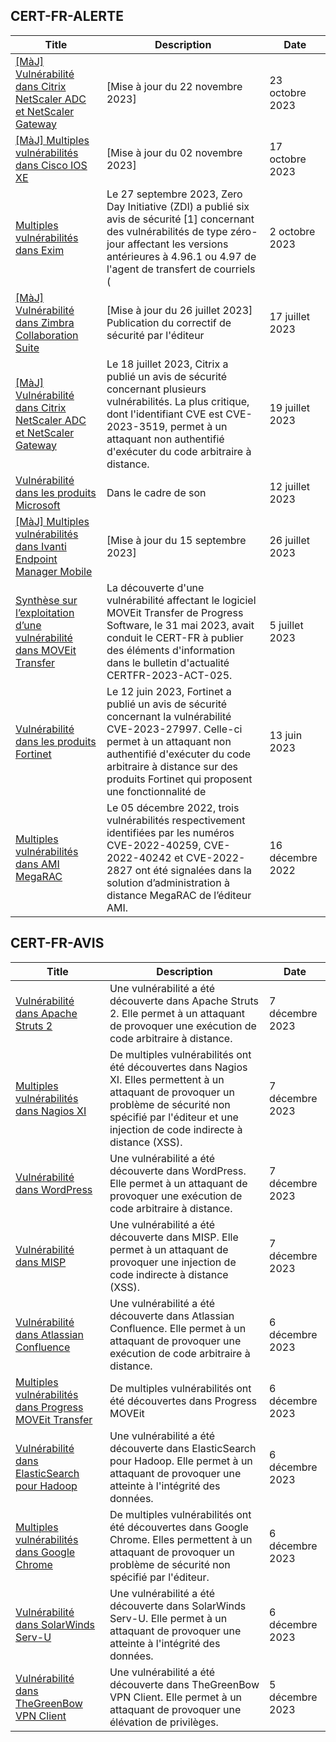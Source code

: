 
## CERT-FR-ALERTE
|Title|Description|Date|
|---|---|---|
| [[MàJ] Vulnérabilité dans Citrix NetScaler ADC et NetScaler Gateway](https://www.cert.ssi.gouv.fr/alerte/CERTFR-2023-ALE-012/) | [Mise à jour du 22 novembre 2023] | 23 octobre 2023 |
| [[MàJ] Multiples vulnérabilités dans Cisco IOS XE](https://www.cert.ssi.gouv.fr/alerte/CERTFR-2023-ALE-011/) | [Mise à jour du 02 novembre 2023] | 17 octobre 2023 |
| [Multiples vulnérabilités dans Exim](https://www.cert.ssi.gouv.fr/alerte/CERTFR-2023-ALE-010/) | Le 27 septembre 2023, Zero Day Initiative (ZDI) a publié six avis de sécurité [1] concernant des vulnérabilités de type zéro-jour affectant les versions antérieures à 4.96.1 ou 4.97 de l'agent de transfert de courriels ( | 2 octobre 2023 |
| [[MàJ] Vulnérabilité dans Zimbra Collaboration Suite](https://www.cert.ssi.gouv.fr/alerte/CERTFR-2023-ALE-007/) | [Mise à jour du 26 juillet 2023] Publication du correctif de sécurité par l'éditeur | 17 juillet 2023 |
| [[MàJ] Vulnérabilité dans Citrix NetScaler ADC et NetScaler Gateway](https://www.cert.ssi.gouv.fr/alerte/CERTFR-2023-ALE-008/) | Le 18 juillet 2023, Citrix a publié un avis de sécurité concernant plusieurs vulnérabilités. La plus critique, dont l'identifiant CVE est CVE-2023-3519, permet à un attaquant non authentifié d'exécuter du code arbitraire à distance. | 19 juillet 2023 |
| [Vulnérabilité dans les produits Microsoft](https://www.cert.ssi.gouv.fr/alerte/CERTFR-2023-ALE-006/) | Dans le cadre de son  | 12 juillet 2023 |
| [[MàJ] Multiples vulnérabilités dans Ivanti Endpoint Manager Mobile](https://www.cert.ssi.gouv.fr/alerte/CERTFR-2023-ALE-009/) | [Mise à jour du 15 septembre 2023]  | 26 juillet 2023 |
| [Synthèse sur l’exploitation d’une vulnérabilité dans MOVEit Transfer](https://www.cert.ssi.gouv.fr/alerte/CERTFR-2023-ALE-005/) | La découverte d'une vulnérabilité affectant le logiciel MOVEit Transfer de Progress Software, le 31 mai 2023, avait conduit le CERT-FR à publier des éléments d'information dans le bulletin d'actualité CERTFR-2023-ACT-025. | 5 juillet 2023 |
| [Vulnérabilité dans les produits Fortinet](https://www.cert.ssi.gouv.fr/alerte/CERTFR-2023-ALE-004/) | Le 12 juin 2023, Fortinet a publié un avis de sécurité concernant la vulnérabilité CVE-2023-27997. Celle-ci permet à un attaquant non authentifié d'exécuter du code arbitraire à distance sur des produits Fortinet qui proposent une fonctionnalité de  | 13 juin 2023 |
| [Multiples vulnérabilités dans AMI MegaRAC](https://www.cert.ssi.gouv.fr/alerte/CERTFR-2022-ALE-014/) | Le 05 décembre 2022, trois vulnérabilités respectivement identifiées par les numéros CVE-2022-40259, CVE-2022-40242 et CVE-2022-2827 ont été signalées dans la solution d’administration à distance MegaRAC de l’éditeur AMI. | 16 décembre 2022 |
## CERT-FR-AVIS
|Title|Description|Date|
|---|---|---|
| [Vulnérabilité dans Apache Struts 2](https://www.cert.ssi.gouv.fr/avis/CERTFR-2023-AVI-1005/) | Une vulnérabilité a été découverte dans Apache Struts 2. Elle permet à un attaquant de provoquer une exécution de code arbitraire à distance. | 7 décembre 2023 |
| [Multiples vulnérabilités dans Nagios XI](https://www.cert.ssi.gouv.fr/avis/CERTFR-2023-AVI-1004/) | De multiples vulnérabilités ont été découvertes dans Nagios XI. Elles permettent à un attaquant de provoquer un problème de sécurité non spécifié par l'éditeur et une injection de code indirecte à distance (XSS). | 7 décembre 2023 |
| [Vulnérabilité dans WordPress](https://www.cert.ssi.gouv.fr/avis/CERTFR-2023-AVI-1003/) | Une vulnérabilité a été découverte dans WordPress. Elle permet à un attaquant de provoquer une exécution de code arbitraire à distance. | 7 décembre 2023 |
| [Vulnérabilité dans MISP](https://www.cert.ssi.gouv.fr/avis/CERTFR-2023-AVI-1002/) | Une vulnérabilité a été découverte dans MISP. Elle permet à un attaquant de provoquer une injection de code indirecte à distance (XSS). | 7 décembre 2023 |
| [Vulnérabilité dans Atlassian Confluence](https://www.cert.ssi.gouv.fr/avis/CERTFR-2023-AVI-1001/) | Une vulnérabilité a été découverte dans Atlassian Confluence. Elle permet à un attaquant de provoquer une exécution de code arbitraire à distance. | 6 décembre 2023 |
| [Multiples vulnérabilités dans Progress MOVEit Transfer](https://www.cert.ssi.gouv.fr/avis/CERTFR-2023-AVI-1000/) | De multiples vulnérabilités ont été découvertes dans Progress MOVEit  | 6 décembre 2023 |
| [Vulnérabilité dans ElasticSearch pour Hadoop](https://www.cert.ssi.gouv.fr/avis/CERTFR-2023-AVI-0999/) | Une vulnérabilité a été découverte dans ElasticSearch pour Hadoop. Elle permet à un attaquant de provoquer une atteinte à l'intégrité des données. | 6 décembre 2023 |
| [Multiples vulnérabilités dans Google Chrome](https://www.cert.ssi.gouv.fr/avis/CERTFR-2023-AVI-0998/) | De multiples vulnérabilités ont été découvertes dans Google Chrome. Elles permettent à un attaquant de provoquer un problème de sécurité non spécifié par l'éditeur. | 6 décembre 2023 |
| [Vulnérabilité dans SolarWinds Serv-U](https://www.cert.ssi.gouv.fr/avis/CERTFR-2023-AVI-0997/) | Une vulnérabilité a été découverte dans SolarWinds Serv-U. Elle permet à un attaquant de provoquer une atteinte à l'intégrité des données. | 6 décembre 2023 |
| [Vulnérabilité dans TheGreenBow VPN Client](https://www.cert.ssi.gouv.fr/avis/CERTFR-2023-AVI-0996/) | Une vulnérabilité a été découverte dans TheGreenBow VPN Client. Elle permet à un attaquant de provoquer une élévation de privilèges. | 5 décembre 2023 |
